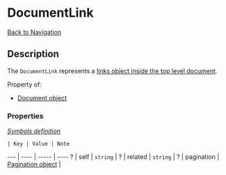 # DocumentLink
[Back to Navigation](README.md)

## Description

The `DocumentLink` represents a [links object inside the top level document](http://jsonapi.org/format/#document-top-level).

Property of:
- [Document object](objects-document.md)

### Properties

_[Symbols definition](objects-introduction.md#symbols)_

    | Key | Value | Note
--- | ---- | ----- | ----
? | self | `string` |
? | related | `string` |
? | pagination | [Pagination object](objects-pagination.md) |

